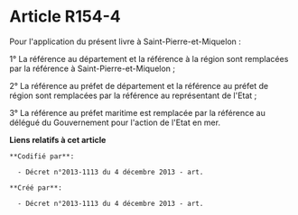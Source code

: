 # Article R154-4

Pour l'application du présent livre à Saint-Pierre-et-Miquelon :

1° La référence au département et la référence à la région sont remplacées par la référence à Saint-Pierre-et-Miquelon ;

2° La référence au préfet de département et la référence au préfet de région sont remplacées par la référence au représentant
de l'Etat ;

3° La référence au préfet maritime est remplacée par la référence au délégué du Gouvernement pour l'action de l'Etat en mer.

**Liens relatifs à cet article**

	**Codifié par**:

	  - Décret n°2013-1113 du 4 décembre 2013 - art.

	**Créé par**:

	  - Décret n°2013-1113 du 4 décembre 2013 - art.
